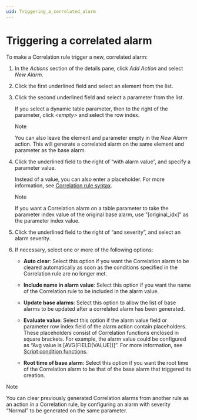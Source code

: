 ```yaml
---
uid: Triggering_a_correlated_alarm
---
```


# Triggering a correlated alarm

To make a Correlation rule trigger a new, correlated alarm:

1. In the *Actions* section of the details pane, click *Add Action* and select *New Alarm*.

2. Click the first underlined field and select an element from the list.

3. Click the second underlined field and select a parameter from the list.

    If you select a dynamic table parameter, then to the right of the parameter, click *\<empty>* and select the row index.

    > [!NOTE]
    > You can also leave the element and parameter empty in the *New Alarm* action. This will generate a correlated alarm on the same element and parameter as the base alarm.

4. Click the underlined field to the right of “with alarm value”, and specify a parameter value.

    Instead of a value, you can also enter a placeholder. For more information, see [Correlation rule syntax](xref:Correlation_rule_syntax).

    > [!NOTE]
    > If you want a Correlation alarm on a table parameter to take the parameter index value of the original base alarm, use "\[original_idx\]" as the parameter index value.

5. Click the underlined field to the right of “and severity”, and select an alarm severity.

6. If necessary, select one or more of the following options:

    - **Auto clear**: Select this option if you want the Correlation alarm to be cleared automatically as soon as the conditions specified in the Correlation rule are no longer met.

    - **Include name in alarm value**: Select this option if you want the name of the Correlation rule to be included in the alarm value.

    - **Update base alarms**: Select this option to allow the list of base alarms to be updated after a correlated alarm has been generated.

    - **Evaluate value**: Select this option if the alarm value field or parameter row index field of the alarm action contain placeholders. These placeholders consist of Correlation functions enclosed in square brackets. For example, the alarm value could be configured as “Avg value is \[AVG(FIELD(VALUE))\]”. For more information, see [Script condition functions](xref:Script_condition_functions).

    - **Root time of base alarm**: Select this option if you want the root time of the Correlation alarm to be that of the base alarm that triggered its creation.

> [!NOTE]
> You can clear previously generated Correlation alarms from another rule as an action in a Correlation rule, by configuring an alarm with severity “Normal” to be generated on the same parameter.
>
